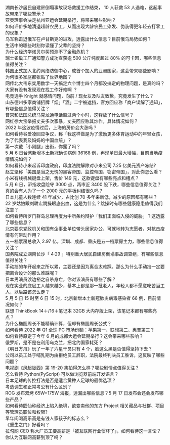 湖南长沙居民自建房倒塌事故现场救援工作结束， 10 人获救 53 人遇难，这起事故带来了哪些警示？  
亚奥理事会决定杭州亚运会延期举行，将带来哪些影响？  
如何评价多地清退超龄农民工，从而出现大龄农民工染发、伪装得更年轻去打零工的现象？  
乌军称击退俄军在卢甘斯克的进攻，透露出什么信息？目前俄乌局势如何？  
生活中的哪些时刻你读懂了父辈的坚持？  
为什么经济学诺贝尔奖预测不了金融危机？  
瑞士雀巢工厂通知警方成功查获逾 500 公斤纯度超过 80% 的可卡因，哪些信息值得关注？  
韩国正式加入北约网络防御中心，成首个加入的亚洲国家，这会带来哪些影响？  
为何很多家庭都张贴了世界地图？  
网传北大韦东奕用数学一天搞定六个博士四个月都没搞定的物理问题，是真的吗？  
大家有没有发现现在找工作好难啊 ？  
电竞选手 Knight 就感情问题，向前 / 现女友及队友致歉，究竟发生了什么？  
山东德州多家商铺招牌「烟」「酒」二字被遮挡，官方回应称「商户误解了通知」，有哪些信息值得关注？  
普京和法国总统马克龙通电话超过两个小时，这释放了什么信号？  
网红徐大宝举报丈夫多次家暴，丈夫回应称其炒作，具体情况如何？  
2022 年这波疫情过后，上海的房价会大涨吗？  
如何看待谷爱凌回应争议，称「我这样做是为了激励更多体育运动中的年轻女孩，为了代表我及妈妈的中国血统」？  
第一次戴「小刚腿」出街，你露了吗？  
5 月 6 日台湾新增本土新冠确诊病例 36168 例，再现单日最大增幅，目前当地疫情情况如何？  
如何看待小米起诉印度政府，印度法院解除对小米公司 7.25 亿美元资产冻结?  
赵立坚称「美国是当之无愧的黑客帝国、监控帝国、窃密帝国」，对此你怎么看？  
小米有线机械键盘上架，售价 149 元，这款键盘有哪些亮点和槽点？  
5 月 6 日，沪指收盘险守 3000 点，两市近 3400 股下跌，哪些信息值得关注？  
真的会有人为了一个 2000 元的平板纠结很久吗？  
日本儿童人数连续 41 年减少，占比创 70 多年来新低，减少的原因都有哪些？  
22 岁姑娘跟刘畊宏跳操眼底出血，这是为什么？跳操时有哪些健康隐患值得我们注意？  
如何看待所罗门群岛总理再度为中所条约辩护「我们正面临入侵的威胁」？这透露了哪些信息？  
北京要求党政机关和国有企事业单位带头居家办公，可就地转为志愿者，对抗击疫情有何带动作用？  
五一档票房总收入 2.97 亿，深圳、成都、重庆是五一档票房主力，哪些信息值得关注？  
国务院成立湖南长沙「 4·29 」特别重大居民自建房倒塌事故调查组，有哪些信息值得关注？  
手动挡的车开起来之所以累，主要还是因为离合太难踩。那么为什么手动挡一定要把离合设计的那么难踩呢？  
日本男演员渡边裕之自杀身亡，你对该演员有哪些了解？  
现在实业的底层工人越来越少，基本上都是那一批老人，年轻人都不愿意吃苦当工人，以后路该怎么走？  
5 月 5 日 15 时至 6 日 15 时，北京新增本土新冠肺炎病毒感染者 66 例，目前情况如何？  
联想 ThinkBook 14＋/16＋笔记本 32GB 大内存版上架，该笔记本都有哪些亮点？  
为什么椭圆周长不能精确计算，但却有椭圆周长公式？  
如何看待 2022 年 Q1 全球 PC 市场份额：苹果第一、联想第二、惠普第三？  
如何看待原定于今年 6 月的成都大运会延期举行？这会带来哪些影响？  
俄罗斯，是不是在利用乌克兰，把北约国家耗死？  
《明日方舟》玩了一年了六星干员只有 4 个，脸这么黑是否值得坚持下去？  
公司以员工处于哺乳期为由拒绝员工辞职，法院最终判决员工胜诉，这反映了哪些问题？  
电视剧《风起陇西》第 19-20 集拍得怎么样？哪些剧情点值得关注？  
怎么看待 Python(PyScript) 可以做浏览器前端开发语言？  
日本足球的传控打法是否是适合黄种人足球的最优选项？  
考选调生和正常考公有什么区别？  
ROG 发布双烤 65W+175W 海报，透漏出哪些信息？5 月 17 日发布会还会发布哪些产品？  
如何看待囧仙称经济上陷入绝境，欲变卖他的东方 Project 相关藏品与社群、项目等管理员职位和权限?  
早年间喝高乐高是有钱人家孩子的标志么？  
《重生之门》好看吗？  
拉勾网 CEO 称大厂员工要高薪是「被互联网行业惯坏了」，如何看待这一言论？你认为互联网高薪到顶了吗？  
